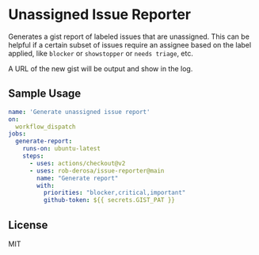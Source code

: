 # Unassigned Issue Reporter 

Generates a gist report of labeled issues that are unassigned. This can be helpful if a certain subset of issues require an assignee based on the label applied, like `blocker` or `showstopper` or `needs triage`, etc.

A URL of the new gist will be output and show in the log.

## Sample Usage

```yaml
name: 'Generate unassigned issue report'
on:
  workflow_dispatch
jobs:
  generate-report:
    runs-on: ubuntu-latest
    steps:
      - uses: actions/checkout@v2
      - uses: rob-derosa/issue-reporter@main
        name: "Generate report"
        with:
          priorities: "blocker,critical,important"
          github-token: ${{ secrets.GIST_PAT }}
```

## License

MIT
